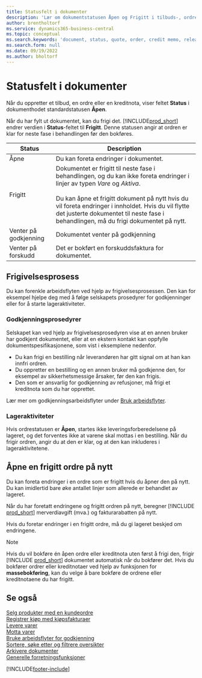 ```yaml
---
title: Statusfelt i dokumenter
description: 'Lær om dokumentstatusen Åpen og Frigitt i tilbuds-, ordre- eller kreditnotadokumenter.'
author: brentholtorf
ms.service: dynamics365-business-central
ms.topic: conceptual
ms.search.keywords: 'document, status, quote, order, credit memo, released, open, pending approval, pending prepayment,'
ms.search.form: null
ms.date: 09/19/2022
ms.author: bholtorf
---
```

# <a name="status-field-on-documents"></a><a name="status-field-on-documents"></a>Statusfelt i dokumenter

Når du oppretter et tilbud, en ordre eller en kreditnota, viser feltet **Status** i dokumenthodet standardstatusen **Åpen**.

Når du har fylt ut dokumentet, kan du frigi det. [!INCLUDE[prod_short](includes/prod_short.md)] endrer verdien i **Status**-feltet til **Frigitt**. Denne statusen angir at ordren er klar for neste fase i behandlingen før den bokføres.

| Status | Description |
| ------ | ----------- |
| Åpne   | Du kan foreta endringer i dokumentet. |
| Frigitt | Dokumentet er frigitt til neste fase i behandlingen, og du kan ikke foreta endringer i linjer av typen *Vare* og *Aktiva*.<br /><br />Du kan åpne et frigitt dokument på nytt hvis du vil foreta endringer i innholdet. Hvis du vil flytte det justerte dokumentet til neste fase i behandlingen, må du frigi dokumentet på nytt. |
| Venter på godkjenning   | Dokumentet venter på godkjenning |
| Venter på forskudd | Det er bokført en forskuddsfaktura for dokumentet. |

## <a name="release-process"></a><a name="release-process"></a>Frigivelsesprosess

Du kan forenkle arbeidsflyten ved hjelp av frigivelsesprosessen. Den kan for eksempel hjelpe deg med å følge selskapets prosedyrer for godkjenninger eller for å starte lageraktiviteter.

### <a name="approval-procedures"></a><a name="approval-procedures"></a>Godkjenningsprosedyrer

Selskapet kan ved hjelp av frigivelsesprosedyren vise at en annen bruker har godkjent dokumentet, eller at en ekstern kontakt kan oppfylle dokumentspesifikasjonene, som vist i eksemplene nedenfor.

* Du kan frigi en bestilling når leverandøren har gitt signal om at han kan innfri ordren.
* Du oppretter en bestilling og en annen bruker må godkjenne den, for eksempel av sikkerhetsmessige årsaker, før den kan frigis.
* Den som er ansvarlig for godkjenning av refusjoner, må frigi et kreditnota som du har opprettet.

Lær mer om godkjenningsarbeidsflyter under [Bruk arbeidsflyter](across-use-workflows.md).

### <a name="warehouse-activities"></a><a name="warehouse-activities"></a>Lageraktiviteter

Hvis ordrestatusen er **Åpen**, startes ikke leveringsforberedelsene på lageret, og det forventes ikke at varene skal mottas i en bestilling. Når du frigir ordren, angir du at den er klar, og at den kan inkluderes i lageraktivitetene.

## <a name="reopen-a-released-order"></a><a name="reopen-a-released-order"></a>Åpne en frigitt ordre på nytt

Du kan foreta endringer i en ordre som er frigitt hvis du åpner den på nytt. Du kan imidlertid bare øke antallet linjer som allerede er behandlet av lageret.

Når du har foretatt endringene og frigitt ordren på nytt, beregner [!INCLUDE [prod_short](includes/prod_short.md)] merverdiavgift (mva.) og fakturarabatten på nytt.

Hvis du foretar endringer i en frigitt ordre, må du gi lageret beskjed om endringene.

> [!NOTE]
> Hvis du vil bokføre én åpen ordre eller kreditnota uten først å frigi den, frigir [!INCLUDE [prod_short](includes/prod_short.md)] dokumentet automatisk når du bokfører det. Hvis du bokfører ordrer eller kreditnotaer ved hjelp av funksjonen for **massebokføring**, kan du velge å bare bokføre de ordrene eller kreditnotaene du har frigitt.

## <a name="see-also"></a><a name="see-also"></a>Se også

[Selg produkter med en kundeordre](sales-how-sell-products.md)  
[Registrer kjøp med kjøpsfakturaer](purchasing-how-record-purchases.md)  
[Levere varer](warehouse-how-ship-items.md)  
[Motta varer](warehouse-how-receive-items.md)  
[Bruke arbeidsflyter for godkjenning](across-how-use-approval-workflows.md)  
[Sortere, søke etter og filtrere oversikter](ui-enter-criteria-filters.md)  
[Arkivere dokumenter](across-how-to-archive-documents.md)  
[Generelle forretningsfunksjoner](ui-across-business-areas.md)  

[!INCLUDE[footer-include](includes/footer-banner.md)]
